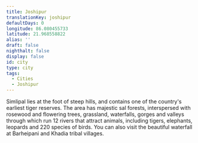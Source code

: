 ```yaml
---
title: Joshipur
translationKey: joshipur
defaultDays: 0
longitude: 86.080455733
latitude: 21.968558822
alias: ''
draft: false
nighthalt: false
display: false
id: city
type: city
tags:
  - Cities
  - Joshipur
---
```

Simlipal lies at the foot of steep hills, and contains one of the country's earliest tiger reserves. The area has majestic sal forests, interspersed with rosewood and flowering trees, grassland, waterfalls, gorges and valleys through which run 12 rivers that attract animals, including tigers, elephants, leopards and 220 species of birds. You can also visit the beautiful waterfall at Barheipani and Khadia tribal villages.